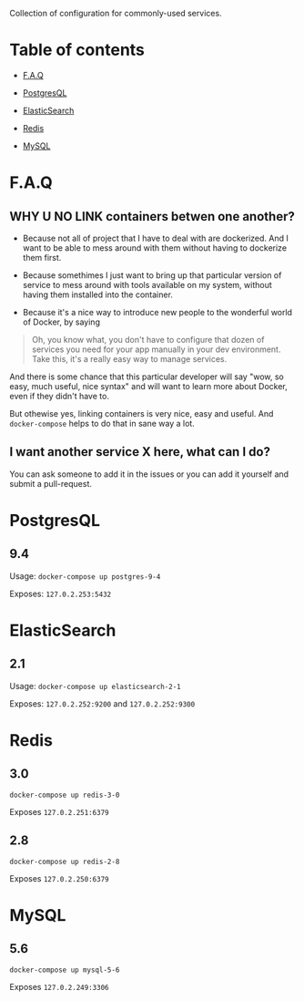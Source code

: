 Collection of configuration for commonly-used services.

# Table of contents
 * [F.A.Q](#faq)

 * [PostgresQL](#postgresql)

 * [ElasticSearch](#elasticsearch)

 * [Redis](#redis)

 * [MySQL](#mysql)

# F.A.Q

## WHY U NO LINK containers betwen one another?

 * Because not all of project that I have to deal with are dockerized. 
And I want to be able to mess around with them without having to 
dockerize them first.

 * Because somethimes I just want to bring up that particular
version of service to mess around with tools available on my system,
without having them installed into the container.

 * Because it's a nice way to introduce new people to the wonderful world of 
Docker, by saying 

> Oh, you know what, you don't have to configure that dozen
of services you need for your app manually in your dev environment. Take this, it's a really easy way to manage services. 

And there is some chance that this particular developer will say "wow, so easy, much useful, nice syntax" and will want to learn more about Docker, even if they didn't have to.

But othewise yes, linking containers is very nice, easy and useful. And `docker-compose` helps to do that in sane way a lot.

## I want another service X here, what can I do?

You can ask someone to add it in the issues or you can add it yourself and submit a pull-request.

# PostgresQL

## 9.4

Usage: `docker-compose up postgres-9-4` 

Exposes: `127.0.2.253:5432`

# ElasticSearch

## 2.1

Usage: `docker-compose up elasticsearch-2-1`

Exposes: `127.0.2.252:9200` and `127.0.2.252:9300`

# Redis

## 3.0

`docker-compose up redis-3-0`

Exposes `127.0.2.251:6379`

## 2.8

`docker-compose up redis-2-8`

Exposes `127.0.2.250:6379`

# MySQL

## 5.6

`docker-compose up mysql-5-6`

Exposes `127.0.2.249:3306`
